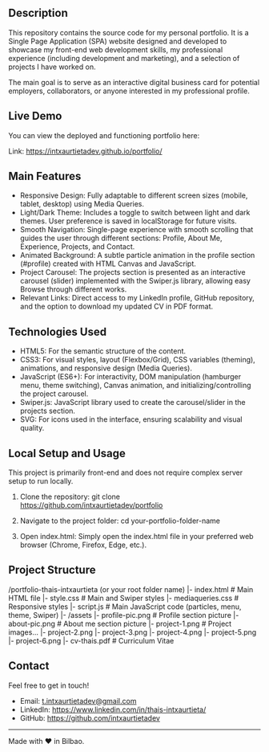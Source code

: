## Description

This repository contains the source code for my personal portfolio. It
is a Single Page Application (SPA) website designed and developed to
showcase my front-end web development skills, my professional experience
(including development and marketing), and a selection of projects I
have worked on.

The main goal is to serve as an interactive digital business card for
potential employers, collaborators, or anyone interested in my
professional profile.

## Live Demo

You can view the deployed and functioning portfolio here:

Link: https://intxaurtietadev.github.io/portfolio/

## Main Features

- Responsive Design: Fully adaptable to different screen sizes (mobile,
  tablet, desktop) using Media Queries.
- Light/Dark Theme: Includes a toggle to switch between light and dark
  themes. User preference is saved in localStorage for future visits.
- Smooth Navigation: Single-page experience with smooth scrolling that
  guides the user through different sections: Profile, About Me,
  Experience, Projects, and Contact.
- Animated Background: A subtle particle animation in the profile
  section (#profile) created with HTML Canvas and JavaScript.
- Project Carousel: The projects section is presented as an interactive
  carousel (slider) implemented with the Swiper.js library, allowing
  easy Browse through different works.
- Relevant Links: Direct access to my LinkedIn profile, GitHub
  repository, and the option to download my updated CV in PDF format.

## Technologies Used

- HTML5: For the semantic structure of the content.
- CSS3: For visual styles, layout (Flexbox/Grid), CSS variables
  (theming), animations, and responsive design (Media Queries).
- JavaScript (ES6+): For interactivity, DOM manipulation (hamburger
  menu, theme switching), Canvas animation, and initializing/controlling
  the project carousel.
- Swiper.js: JavaScript library used to create the carousel/slider in
  the projects section.
- SVG: For icons used in the interface, ensuring scalability and visual
  quality.

## Local Setup and Usage

This project is primarily front-end and does not require complex server
setup to run locally.

1.  Clone the repository: git clone
    https://github.com/intxaurtietadev/portfolio

2.  Navigate to the project folder: cd your-portfolio-folder-name

3.  Open index.html: Simply open the index.html file in your preferred
    web browser (Chrome, Firefox, Edge, etc.).

## Project Structure

/portfolio-thais-intxaurtieta (or your root folder name) \|- index.html
\# Main HTML file \|- style.css \# Main and Swiper styles \|-
mediaqueries.css \# Responsive styles \|- script.js \# Main JavaScript
code (particles, menu, theme, Swiper) \|- /assets \|- profile-pic.png \#
Profile section picture \|- about-pic.png \# About me section picture
\|- project-1.png \# Project images... \|- project-2.png \|-
project-3.png \|- project-4.png \|- project-5.png \|- project-6.png \|-
cv-thais.pdf \# Curriculum Vitae

## Contact

Feel free to get in touch!

- Email: t.intxaurtietadev@gmail.com
- LinkedIn: https://www.linkedin.com/in/thais-intxaurtieta/
- GitHub: https://github.com/intxaurtietadev

------------------------------------------------------------------------

Made with ❤️ in Bilbao.
